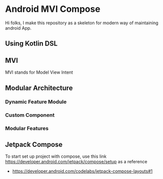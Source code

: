 # Android MVI Compose
Hi folks, I make this repository as a skeleton for modern way of maintaining android App. 

## Using Kotlin DSL

## MVI
MVI stands for Model View Intent

## Modular Architecture
### Dynamic Feature Module
### Custom Component
### Modular Features
###
## Jetpack Compose
To start set up project with compose, use this link https://developer.android.com/jetpack/compose/setup as a reference
* https://developer.android.com/codelabs/jetpack-compose-layouts#1
